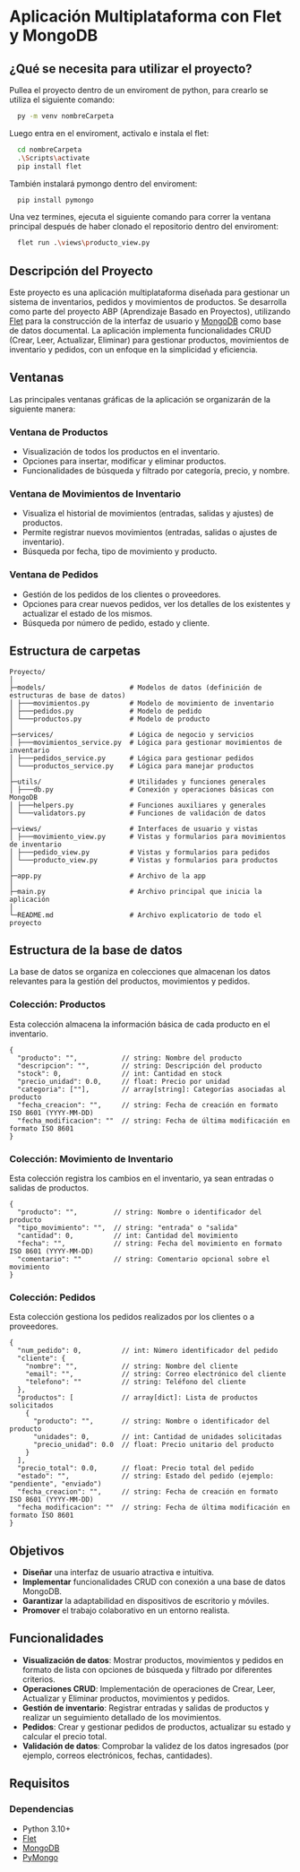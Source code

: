# Aplicación Multiplataforma con Flet y MongoDB

## ¿Qué se necesita para utilizar el proyecto?

Pullea el proyecto dentro de un enviroment de python, para crearlo se utiliza el siguiente comando:

```bash
  py -m venv nombreCarpeta
```

Luego entra en el enviroment, activalo e instala el flet:

```bash
  cd nombreCarpeta
  .\Scripts\activate
  pip install flet
```

También instalará pymongo dentro del enviroment:
```bash
  pip install pymongo
```

Una vez termines, ejecuta el siguiente comando para correr la ventana principal después de haber clonado el repositorio dentro del enviroment:

```bash
  flet run .\views\producto_view.py
```

## Descripción del Proyecto

Este proyecto es una aplicación multiplataforma diseñada para gestionar un sistema de inventarios, pedidos y movimientos de productos. Se desarrolla como parte del proyecto ABP (Aprendizaje Basado en Proyectos), utilizando [Flet](https://flet.dev) para la construcción de la interfaz de usuario y [MongoDB](https://www.mongodb.com/docs) como base de datos documental. La aplicación implementa funcionalidades CRUD (Crear, Leer, Actualizar, Eliminar) para gestionar productos, movimientos de inventario y pedidos, con un enfoque en la simplicidad y eficiencia.

## Ventanas

Las principales ventanas gráficas de la aplicación se organizarán de la siguiente manera:

### Ventana de Productos

- Visualización de todos los productos en el inventario.
- Opciones para insertar, modificar y eliminar productos.
- Funcionalidades de búsqueda y filtrado por categoría, precio, y nombre.

### Ventana de Movimientos de Inventario

- Visualiza el historial de movimientos (entradas, salidas y ajustes) de productos.
- Permite registrar nuevos movimientos (entradas, salidas o ajustes de inventario).
- Búsqueda por fecha, tipo de movimiento y producto.

### Ventana de Pedidos

- Gestión de los pedidos de los clientes o proveedores.
- Opciones para crear nuevos pedidos, ver los detalles de los existentes y actualizar el estado de los mismos.
- Búsqueda por número de pedido, estado y cliente.

## Estructura de carpetas

```plaintext
Proyecto/
│
├─models/                     # Modelos de datos (definición de estructuras de base de datos)
│ ├───movimientos.py          # Modelo de movimiento de inventario
│ ├───pedidos.py              # Modelo de pedido
│ └───productos.py            # Modelo de producto
│
├─services/                   # Lógica de negocio y servicios
│ ├───movimientos_service.py  # Lógica para gestionar movimientos de inventario
│ ├───pedidos_service.py      # Lógica para gestionar pedidos
│ └───productos_service.py    # Lógica para manejar productos
│
├─utils/                      # Utilidades y funciones generales
│ ├───db.py                   # Conexión y operaciones básicas con MongoDB
│ ├───helpers.py              # Funciones auxiliares y generales
│ └───validators.py           # Funciones de validación de datos
│
├─views/                      # Interfaces de usuario y vistas
│ ├───movimiento_view.py      # Vistas y formularios para movimientos de inventario
│ ├───pedido_view.py          # Vistas y formularios para pedidos
│ └───producto_view.py        # Vistas y formularios para productos
│
├─app.py                      # Archivo de la app
│
├─main.py                     # Archivo principal que inicia la aplicación
│
└─README.md                   # Archivo explicatorio de todo el proyecto
```

## Estructura de la base de datos

La base de datos se organiza en colecciones que almacenan los datos relevantes para la gestión del productos, movimientos y pedidos.

### Colección: Productos

Esta colección almacena la información básica de cada producto en el inventario.

```plaintext
{
  "producto": "",           // string: Nombre del producto
  "descripcion": "",        // string: Descripción del producto
  "stock": 0,               // int: Cantidad en stock
  "precio_unidad": 0.0,     // float: Precio por unidad
  "categoria": [""],        // array[string]: Categorías asociadas al producto
  "fecha_creacion": "",     // string: Fecha de creación en formato ISO 8601 (YYYY-MM-DD)
  "fecha_modificacion": ""  // string: Fecha de última modificación en formato ISO 8601
}
```

### Colección: Movimiento de Inventario

Esta colección registra los cambios en el inventario, ya sean entradas o salidas de productos.

```plaintext
{
  "producto": "",         // string: Nombre o identificador del producto
  "tipo_movimiento": "",  // string: "entrada" o "salida"
  "cantidad": 0,          // int: Cantidad del movimiento
  "fecha": "",            // string: Fecha del movimiento en formato ISO 8601 (YYYY-MM-DD)
  "comentario": ""        // string: Comentario opcional sobre el movimiento
}
```

### Colección: Pedidos

Esta colección gestiona los pedidos realizados por los clientes o a proveedores.

```plaintext
{
  "num_pedido": 0,          // int: Número identificador del pedido
  "cliente": {
    "nombre": "",           // string: Nombre del cliente
    "email": "",            // string: Correo electrónico del cliente
    "telefono": ""          // string: Teléfono del cliente
  },
  "productos": [            // array[dict]: Lista de productos solicitados
    {
      "producto": "",       // string: Nombre o identificador del producto
      "unidades": 0,        // int: Cantidad de unidades solicitadas
      "precio_unidad": 0.0  // float: Precio unitario del producto
    }
  ],
  "precio_total": 0.0,      // float: Precio total del pedido
  "estado": "",             // string: Estado del pedido (ejemplo: "pendiente", "enviado")
  "fecha_creacion": "",     // string: Fecha de creación en formato ISO 8601 (YYYY-MM-DD)
  "fecha_modificacion": ""  // string: Fecha de última modificación en formato ISO 8601
}
```

## **Objetivos**

- **Diseñar** una interfaz de usuario atractiva e intuitiva.
- **Implementar** funcionalidades CRUD con conexión a una base de datos MongoDB.
- **Garantizar** la adaptabilidad en dispositivos de escritorio y móviles.
- **Promover** el trabajo colaborativo en un entorno realista.

## **Funcionalidades**

- **Visualización de datos**: Mostrar productos, movimientos y pedidos en formato de lista con opciones de búsqueda y filtrado por diferentes criterios.
- **Operaciones CRUD**: Implementación de operaciones de Crear, Leer, Actualizar y Eliminar productos, movimientos y pedidos.
- **Gestión de inventario**: Registrar entradas y salidas de productos y realizar un seguimiento detallado de los movimientos.
- **Pedidos**: Crear y gestionar pedidos de productos, actualizar su estado y calcular el precio total.
- **Validación de datos**: Comprobar la validez de los datos ingresados (por ejemplo, correos electrónicos, fechas, cantidades).

## **Requisitos**

### Dependencias

- Python 3.10+
- [Flet](https://flet.dev)
- [MongoDB](https://www.mongodb.com/docs)
- [PyMongo](https://pymongo.readthedocs.io/en/stable/)
